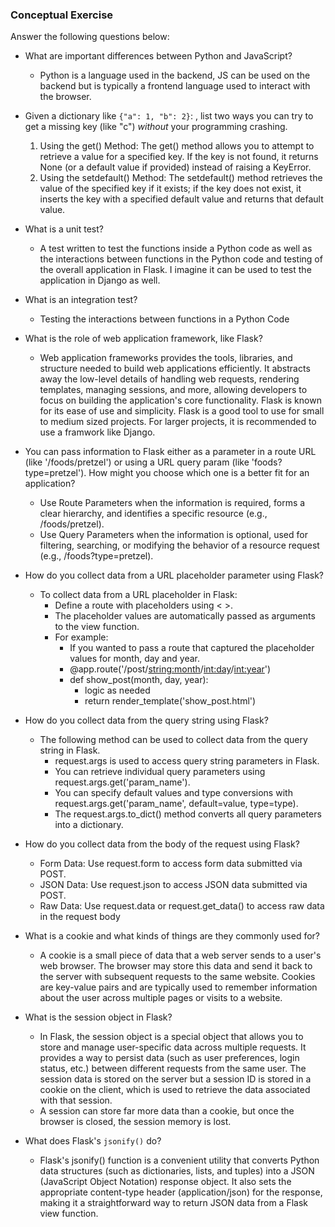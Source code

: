 ### Conceptual Exercise

Answer the following questions below:

- What are important differences between Python and JavaScript?
  - Python is a language used in the backend, JS can be used on the backend but is typically a frontend language used to interact with the browser.

- Given a dictionary like ``{"a": 1, "b": 2}``: , list two ways you
  can try to get a missing key (like "c") *without* your programming
  crashing.
  1.  Using the get() Method: The get() method allows you to attempt to retrieve a value for a specified key. If the key is not found, it returns None (or a default value if provided) instead of raising a KeyError.
  2.  Using the setdefault() Method: The setdefault() method retrieves the value of the specified key if it exists; if the key does not exist, it inserts the key with a specified default value and returns that default value.

- What is a unit test?
  - A test written to test the functions inside a Python code as well as the interactions between functions in the Python code and testing of the overall application in Flask.  I imagine it can be used to test the application in Django as well.

- What is an integration test?
  - Testing the interactions between functions in a Python Code

- What is the role of web application framework, like Flask?
  - Web application frameworks provides the tools, libraries, and structure needed to build web applications efficiently. It abstracts away the low-level details of handling web requests, rendering templates, managing sessions, and more, allowing developers to focus on building the application's core functionality. Flask is known for its ease of use and simplicity.  Flask is a good tool to use for small to medium sized projects.  For larger projects, it is recommended to use a framwork like Django.

- You can pass information to Flask either as a parameter in a route URL
  (like '/foods/pretzel') or using a URL query param (like
  'foods?type=pretzel'). How might you choose which one is a better fit
  for an application?
    - Use Route Parameters when the information is required, forms a clear hierarchy, and identifies a specific resource (e.g., /foods/pretzel).
    - Use Query Parameters when the information is optional, used for filtering, searching, or modifying the behavior of a resource request (e.g., /foods?type=pretzel).

- How do you collect data from a URL placeholder parameter using Flask?
  - To collect data from a URL placeholder in Flask:
    - Define a route with placeholders using < >.
    - The placeholder values are automatically passed as arguments to the view function.
    - For example:
      - If you wanted to pass a route that captured the placeholder values for month, day and year.
      - @app.route('/post/<string:month>/<int:day>/<int:year>')
      - def show_post(month, day, year):
        - logic as needed
        - return render_template('show_post.html')

- How do you collect data from the query string using Flask?
    - The following method can be used to collect data from the query string in Flask.
      - request.args is used to access query string parameters in Flask.
      - You can retrieve individual query parameters using request.args.get('param_name').
      - You can specify default values and type conversions with request.args.get('param_name', default=value, type=type).
      - The request.args.to_dict() method converts all query parameters into a dictionary.

- How do you collect data from the body of the request using Flask?
  - Form Data: Use request.form to access form data submitted via POST.
  - JSON Data: Use request.json to access JSON data submitted via POST.
  - Raw Data: Use request.data or request.get_data() to access raw data in the request body

- What is a cookie and what kinds of things are they commonly used for?
  - A cookie is a small piece of data that a web server sends to a user's web browser. The browser may store this data and send it back to the server with subsequent requests to the same website. Cookies are key-value pairs and are typically used to remember information about the user across multiple pages or visits to a website.

- What is the session object in Flask?
  - In Flask, the session object is a special object that allows you to store and manage user-specific data across multiple requests. It provides a way to persist data (such as user preferences, login status, etc.) between different requests from the same user. The session data is stored on the server but a session ID is stored in a cookie on the client, which is used to retrieve the data associated with that session.
  - A session can store far more data than a cookie, but once the browser is closed, the session memory is lost.

- What does Flask's `jsonify()` do?
  - Flask's jsonify() function is a convenient utility that converts Python data structures (such as dictionaries, lists, and tuples) into a JSON (JavaScript Object Notation) response object. It also sets the appropriate content-type header (application/json) for the response, making it a straightforward way to return JSON data from a Flask view function.
